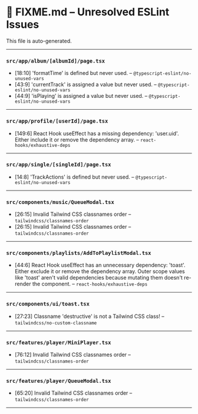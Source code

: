 # 🚧 FIXME.md – Unresolved ESLint Issues

This file is auto-generated.

---
### `src/app/album/[albumId]/page.tsx`
- [18:10] 'formatTime' is defined but never used. – `@typescript-eslint/no-unused-vars`
- [43:9] 'currentTrack' is assigned a value but never used. – `@typescript-eslint/no-unused-vars`
- [44:9] 'isPlaying' is assigned a value but never used. – `@typescript-eslint/no-unused-vars`

---
### `src/app/profile/[userId]/page.tsx`
- [149:6] React Hook useEffect has a missing dependency: 'user.uid'. Either include it or remove the dependency array. – `react-hooks/exhaustive-deps`

---
### `src/app/single/[singleId]/page.tsx`
- [14:8] 'TrackActions' is defined but never used. – `@typescript-eslint/no-unused-vars`

---
### `src/components/music/QueueModal.tsx`
- [26:15] Invalid Tailwind CSS classnames order – `tailwindcss/classnames-order`
- [26:15] Invalid Tailwind CSS classnames order – `tailwindcss/classnames-order`

---
### `src/components/playlists/AddToPlaylistModal.tsx`
- [44:6] React Hook useEffect has an unnecessary dependency: 'toast'. Either exclude it or remove the dependency array. Outer scope values like 'toast' aren't valid dependencies because mutating them doesn't re-render the component. – `react-hooks/exhaustive-deps`

---
### `src/components/ui/toast.tsx`
- [27:23] Classname 'destructive' is not a Tailwind CSS class! – `tailwindcss/no-custom-classname`

---
### `src/features/player/MiniPlayer.tsx`
- [76:12] Invalid Tailwind CSS classnames order – `tailwindcss/classnames-order`

---
### `src/features/player/QueueModal.tsx`
- [65:20] Invalid Tailwind CSS classnames order – `tailwindcss/classnames-order`

---
